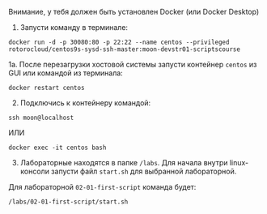 Внимание, у тебя должен быть установлен Docker (или Docker Desktop)

1. Запусти команду в терминале:

```
docker run -d -p 30080:80 -p 22:22 --name centos --privileged rotorocloud/centos9s-sysd-ssh-master:moon-devstr01-scriptscourse
```

1а. После перезагрузки хостовой системы запусти контейнер `centos` из GUI или командой из терминала:

```
docker restart centos
```

2. Подключись к контейнеру командой:

```
ssh moon@localhost
```

ИЛИ

```
docker exec -it centos bash
```

3. Лабораторные находятся в папке `/labs`. Для начала внутри linux-консоли запусти файл `start.sh` для выбранной лабораторной.

Для лабораторной `02-01-first-script` команда будет:

```
/labs/02-01-first-script/start.sh
```